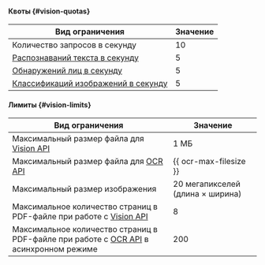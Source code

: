 #### Квоты {#vision-quotas}

Вид ограничения | Значение
----- | -----
Количество запросов в секунду | 10
[Распознаваний текста в секунду](../vision/concepts/ocr/index.md) | 5
[Обнаружений лиц в секунду](../vision/concepts/face-detection/index.md) | 5
[Классификаций изображений в секунду](../vision/concepts/classification/index.md) | 5


#### Лимиты {#vision-limits}

Вид ограничения | Значение
----- | -----
Максимальный размер файла для [Vision API](../vision/vision/api-ref/index.md) | 1 МБ
Максимальный размер файла для [OCR API](../vision/ocr/api-ref/index.md) | {{ ocr-max-filesize }}
Максимальный размер изображения | 20 мегапикселей (длина × ширина)
Максимальное количество страниц в PDF-файле при работе с [Vision API](../vision/vision/api-ref/index.md) | 8
Максимальное количество страниц в PDF-файле при работе с [OCR API](../vision/ocr/api-ref/index.md) в асинхронном режиме | 200